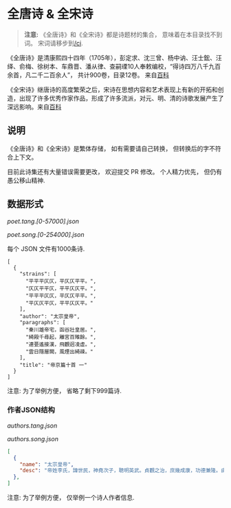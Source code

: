 全唐诗 & 全宋诗
===============

> **注意:** 《全唐诗》和《全宋诗》都是诗题材的集合， 意味着在本目录找不到词。 宋词请移步到[/ci](https://github.com/chinese-poetry/chinese-poetry/tree/master/ci).


《全唐诗》是清康熙四十四年（1705年），彭定求、沈三曾、杨中讷、汪士鋐、汪绎、俞梅、徐树本、车鼎晋、潘从律、查嗣瑮10人奉敕编校，“得诗四万八千九百余首，凡二千二百余人”， 共计900卷，目录12卷。 来自[百科](https://baike.baidu.com/item/%E5%85%A8%E5%94%90%E8%AF%97)

《全宋诗》继唐诗的高度繁荣之后，宋诗在思想内容和艺术表现上有新的开拓和创造，出现了许多优秀作家作品，形成了许多流派，对元、明、清的诗歌发展产生了深远影响。来自[百科](https://baike.baidu.com/item/%E5%85%A8%E5%AE%8B%E8%AF%97)


## 说明

《全唐诗》和《全宋诗》是繁体存储， 如有需要请自己转换， 但转换后的字不符合上下文。

目前此诗集还有大量错误需要更改， 欢迎提交 PR 修改。 个人精力优先， 但仍有愚公移山精神.

## 数据形式

*poet.tang.[0-57000].json*

*poet.song.[0-254000].json*

每个 JSON 文件有1000条诗.

```text
[
  {
    "strains": [
      "平平平仄仄，平仄仄平平。",
      "仄仄平平仄，平平仄仄平。",
      "平平平仄仄，平仄仄平平。",
      "平仄仄平仄，平平仄仄平。"
    ],
    "author": "太宗皇帝",
    "paragraphs": [
      "秦川雄帝宅，函谷壯皇居。",
      "綺殿千尋起，離宮百雉餘。",
      "連甍遙接漢，飛觀迥凌虛。",
      "雲日隱層闕，風煙出綺疎。"
    ],
    "title": "帝京篇十首 一"
  }
]
```

注意: 为了举例方便， 省略了剩下999篇诗.

### 作者JSON结构

*authors.tang.json*

*authors.song.json*

```json
[
  {
    "name": "太宗皇帝",
    "desc": "帝姓李氏，諱世民，神堯次子，聰明英武。貞觀之治，庶幾成康，功德兼隆。由漢以來，未之有也。而銳情經術，初建秦邸，即開文學館，召名儒十八人爲學士。既即位，殿左置弘文館，悉引內學士，番宿更休。聽朝之間，則與討論典籍，雜以文詠。或日昃夜艾，未嘗少怠。詩筆草隸，卓越前古。至於天文秀發，沈麗高朗，有唐三百年風雅之盛，帝實有以啓之焉。在位二十四年，諡曰文。集四十卷。館閣書目，詩一卷，六十九首。今編詩一卷。"
  },
]
```

注意: 为了举例方便， 仅举例一个诗人作者信息.
